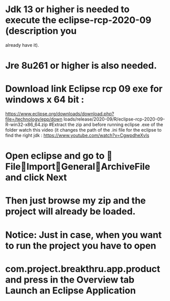 # Jdk 13 or higher is needed to execute the eclipse-rcp-2020-09 (description you
already have it).
# Jre 8u261 or higher is also needed.
# Download link Eclipse rcp 09 exe for windows x 64 bit :
https://www.eclipse.org/downloads/download.php?file=/technology/epp/down
loads/release/2020-09/R/eclipse-rcp-2020-09-R-win32-x86_64.zip
#Extract the zip and before running eclipse .exe of the folder watch this video (it
changes the path of the .ini file for the eclipse to find the right jdk : https://www.youtube.com/watch?v=CgwpdheXvls
# Open eclipse and go to  FileImportGeneralArchiveFile and click Next
# Then just browse my zip and the project will already be loaded.
# Notice: Just in case, when you want to run the project you have to open
# com.project.breakthru.app.product and press in the Overview tab Launch an Eclipse Application
